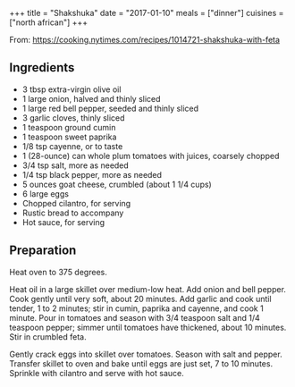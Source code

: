 +++
title = "Shakshuka"
date = "2017-01-10"
meals = ["dinner"]
cuisines = ["north african"]
+++

From: https://cooking.nytimes.com/recipes/1014721-shakshuka-with-feta

## Ingredients

* 3 tbsp extra-virgin olive oil
* 1 large onion, halved and thinly sliced
* 1 large red bell pepper, seeded and thinly sliced
* 3 garlic cloves, thinly sliced
* 1 teaspoon ground cumin
* 1 teaspoon sweet paprika
* 1/8 tsp cayenne, or to taste
* 1 (28-ounce) can whole plum tomatoes with juices, coarsely chopped
* 3/4 tsp salt, more as needed
* 1/4 tsp black pepper, more as needed
* 5 ounces goat cheese, crumbled (about 1 1/4 cups)
* 6 large eggs
* Chopped cilantro, for serving
* Rustic bread to accompany
* Hot sauce, for serving

## Preparation

Heat oven to 375 degrees.

Heat oil in a large skillet over medium-low heat. Add onion and bell pepper. Cook gently until very soft, about 20 minutes. Add garlic and cook until tender, 1 to 2 minutes; stir in cumin, paprika and cayenne, and cook 1 minute. Pour in tomatoes and season with 3/4 teaspoon salt and 1/4 teaspoon pepper; simmer until tomatoes have thickened, about 10 minutes. Stir in crumbled feta.

Gently crack eggs into skillet over tomatoes. Season with salt and pepper. Transfer skillet to oven and bake until eggs are just set, 7 to 10 minutes. Sprinkle with cilantro and serve with hot sauce.
